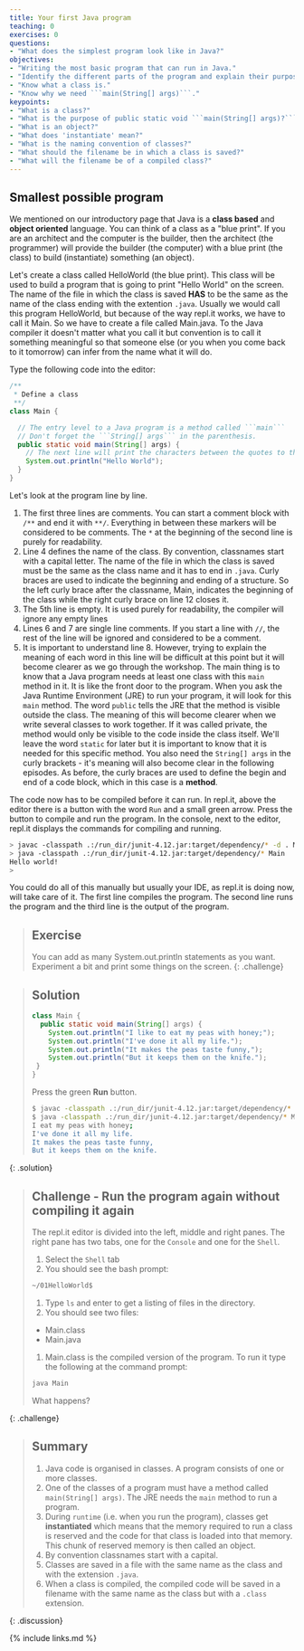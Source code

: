 ```yaml
---
title: Your first Java program
teaching: 0
exercises: 0
questions:
- "What does the simplest program look like in Java?"
objectives:
- "Writing the most basic program that can run in Java."
- "Identify the different parts of the program and explain their purpose."
- "Know what a class is."
- "Know why we need ```main(String[] args)```."
keypoints:
- "What is a class?"
- "What is the purpose of public static void ```main(String[] args)?```"
- "What is an object?"
- "What does 'instantiate' mean?"
- "What is the naming convention of classes?"
- "What should the filename be in which a class is saved?"
- "What will the filename be of a compiled class?"
---
```


## Smallest possible program

We mentioned on our introductory page that Java is a **class based** and **object oriented** language. You can think of a class as a "blue print". If you are an architect and the computer is the builder, then the architect (the programmer) will provide the builder (the computer) with a blue print (the class) to build (instantiate) something (an object).

Let's create a class called HelloWorld (the blue print). This class will be used to build a program that is going to print "Hello World" on the screen. The name of the file in which the class is saved **HAS** to be the same as the name of the class ending with the extention ```.java```. Usually we would call this program HelloWorld, but because of the way repl.it works, we have to call it Main. So we have to create a file called Main.java. To the Java compiler it doesn't matter what you call it but convention is to call it something meaningful so that someone else (or you when you come back to it tomorrow) can infer from the name what it will do.

Type the following code into the editor:

```java
/** 
 * Define a class
 **/
class Main {

  // The entry level to a Java program is a method called ```main```
  // Don't forget the ```String[] args``` in the parenthesis. 
  public static void main(String[] args) {
    // The next line will print the characters between the quotes to the screen
    System.out.println("Hello World");
  }
}
```
Let's look at the program line by line.

1. The first three lines are comments. You can start a comment block with ```/**``` and end it with ```**/```. Everything in between these markers will be considered to be comments. The ```*``` at the beginning of the second line is purely for readability.
1. Line 4 defines the name of the class. By convention, classnames start with a capital letter. The name of the file in which the class is saved must be the same as the class name and it has to end in ```.java```. Curly braces are used to indicate the beginning and ending of a structure. So the left curly brace after the classname, Main, indicates the beginning of the class while the right curly brace on line 12 closes it.
1. The 5th line is empty. It is used purely for readability, the compiler will ignore any empty lines
1. Lines 6 and 7 are single line comments. If you start a line with ```//```, the rest of the line will be ignored and considered to be a comment.
1. It is important to understand line 8. However, trying to explain the meaning of each word in this line will be difficult at this point but it will become clearer as we go through the workshop. The main thing is to know that a Java program needs at least one class with this ```main``` method in it. It is like the front door to the program. When you ask the Java Runtime Environment (JRE) to run your program, it will look for this ```main``` method. The word ```public``` tells the JRE that the method is visible outside the class. The meaning of this will become clearer when we write several classes to work together. If it was called private, the method would only be visible to the code inside the class itself. We'll leave the word ```static``` for later but it is important to know that it is needed for this specific method. You also need the ```String[] args``` in the curly brackets - it's meaning will also become clear in the following episodes. As before, the curly braces are used to define the begin and end of a code block, which in this case is a **method**. 


The code now has to be compiled before it can run. In repl.it, above the editor there is a button with the word ```Run``` and a small green arrow. Press the button to compile and run the program. In the console, next to the editor, repl.it displays the commands for compiling and running. 

```bash
> javac -classpath .:/run_dir/junit-4.12.jar:target/dependency/* -d . Main.java
> java -classpath .:/run_dir/junit-4.12.jar:target/dependency/* Main
Hello world!
>
```
You could do all of this manually but usually your IDE, as repl.it is doing now, will take care of it. The first line compiles the program. The second line runs the program and the third line is the output of the program.

> ## Exercise
> You can add as many System.out.println statements as you want. Experiment a bit and print some things on the screen.
{: .challenge}

> ## Solution
> ```java 
> class Main {
>   public static void main(String[] args) {
>     System.out.println("I like to eat my peas with honey;");
>     System.out.println("I've done it all my life.");
>     System.out.println("It makes the peas taste funny,");
>     System.out.println("But it keeps them on the knife.");
>  }
> }
> ```
> Press the green **Run** button.
> ```bash
> $ javac -classpath .:/run_dir/junit-4.12.jar:target/dependency/* -d . Main.java
> $ java -classpath .:/run_dir/junit-4.12.jar:target/dependency/* Main
> I eat my peas with honey;
> I've done it all my life.
> It makes the peas taste funny,
> But it keeps them on the knife.
> ```
{: .solution}

> ## Challenge - Run the program again without compiling it again
> The repl.it editor is divided into the left, middle and right panes. The right pane has two tabs, one for the ```Console``` and one for the ```Shell```.
> 1. Select the ```Shell``` tab
> 1. You should see the bash prompt:
> 
> ```bash
> ~/01HelloWorld$
>```
> 1. Type ```ls``` and enter to get a listing of files in the directory.
> 1. You should see two files:
>   - Main.class
>   - Main.java
> 1. Main.class is the compiled version of the program. To run it type the following at the command prompt:
> 
> ```bash
> java Main
> ```
> What happens?

{: .challenge}

> ## Summary
> 
> 1. Java code is organised in classes. A program consists of one or more classes.
> 1. One of the classes of a program must have a method called ```main(String[] args)```. The JRE needs the ```main``` method to run a program.
> 1. During `runtime` (i.e. when you run the program), classes get **instantiated** which means that the memory required to run a class is reserved and the code for that class is loaded into that memory. This chunk of reserved memory is then called an object.
> 1. By convention classnames start with a capital.
> 1. Classes are saved in a file with the same name as the class and with the extension ```.java```.
> 1. When a class is compiled, the compiled code will be saved in a filename with the same name as the class but with a ```.class``` extension.

{: .discussion}

{% include links.md %}

